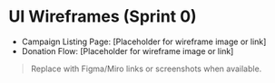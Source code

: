 # UI Wireframes (Sprint 0)

- Campaign Listing Page: [Placeholder for wireframe image or link]
- Donation Flow: [Placeholder for wireframe image or link]

> Replace with Figma/Miro links or screenshots when available.

